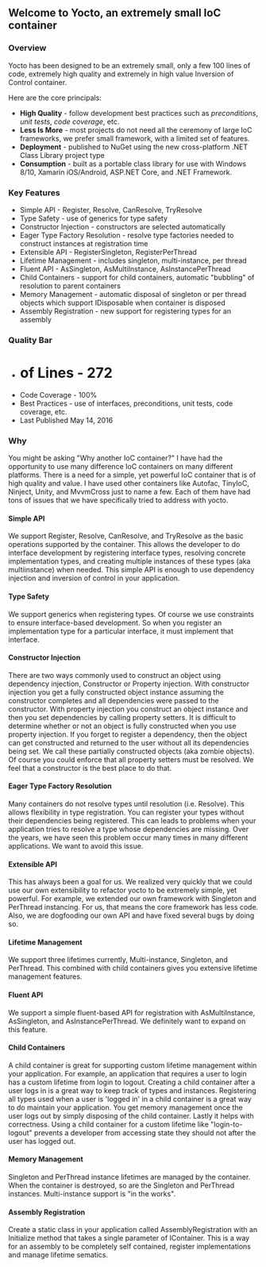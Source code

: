 ## Welcome to Yocto, an extremely small IoC container

### Overview ###

Yocto has been designed to be an extremely small, only a few 100 lines of code, extremely high quality and extremely in high value Inversion of Control container.

Here are the core principals:

* **High Quality** - follow development best practices such as *preconditions*, *unit tests*, *code coverage*, etc.
* **Less Is More** - most projects do not need all the ceremony of large IoC frameworks, we prefer small framework, with a limited set of features.
* **Deployment** - published to NuGet using the new cross-platform .NET Class Library project type
* **Consumption** - built as a portable class library for use with Windows 8/10, Xamarin iOS/Android, ASP.NET Core, and .NET Framework.

### Key Features ###

* Simple API - Register, Resolve, CanResolve, TryResolve
* Type Safety - use of generics for type safety
* Constructor Injection - constructors are selected automatically
* Eager Type Factory Resolution - resolve type factories needed to construct instances at registration time
* Extensible API - RegisterSingleton, RegisterPerThread
* Lifetime Management - includes singleton, multi-instance, per thread
* Fluent API - AsSingleton, AsMultiInstance, AsInstancePerThread
* Child Containers - support for child containers, automatic "bubbling" of resolution to parent containers
* Memory Management - automatic disposal of singleton or per thread objects which support IDisposable when container is disposed
* Assembly Registration - new support for registering types for an assembly

### Quality Bar ###

* # of Lines - 272
* Code Coverage - 100%
* Best Practices - use of interfaces, preconditions, unit tests, code coverage, etc.
* Last Published May 14, 2016

### Why ###

You might be asking "Why another IoC container?"  I have had the opportunity to use many difference IoC containers on many different platforms. There is a need for a simple, yet powerful IoC container that is of high quality and value. I have used other containers like Autofac, TinyIoC, Ninject, Unity, and MvvmCross just to name a few.  Each of them have had tons of issues that we have specifically tried to address with yocto.

#### Simple API ####

We support Register, Resolve, CanResolve, and TryResolve as the basic operations supported by the container.  This allows the developer to do interface development by registering interface types, resolving concrete implementation types, and creating multiple instances of these types (aka multiinstance) when needed.  This simple API is enough to use dependency injection and inversion of control in your application.

#### Type Safety ####

We support generics when registering types.  Of course we use constraints to ensure interface-based development.  So when you register an implementation type for a particular interface, it must implement that interface.

#### Constructor Injection ####

There are two ways commonly used to construct an object using dependency injection, Constructor or Property injection.  With constructor injection you get a fully constructed object instance assuming the constructor completes and all dependencies were passed to the constructor.  With property injection you construct an object instance and then you set dependencies by calling property setters.  It is difficult to determine whether or not an object is fully constructed when you use property injection.  If you forget to register a dependency, then the object can get constructed and returned to the user without all its dependencies being set.  We call these partially constructed objects (aka zombie objects).  Of course you could enforce that all property setters must be resolved.  We feel that a constructor is the best place to do that.

#### Eager Type Factory Resolution ####

Many containers do not resolve types until resolution (i.e. Resolve).  This allows flexibility in type registration.  You can register your types without their dependencies being registered.  This can leads to problems when your application tries to resolve a type whose dependencies are missing.  Over the years, we have seen this problem occur many times in many different applications.  We want to avoid this issue.

#### Extensible API ####

This has always been a goal for us.  We realized very quickly that we could use our own extensibility to refactor yocto to be extremely simple, yet powerful.  For example, we extended our own framework with Singleton and PerThread instancing.  For us, that means the core framework has less code.  Also, we are dogfooding our own API and have fixed several bugs by doing so.

#### Lifetime Management ####

We support three lifetimes currently, Multi-instance, Singleton, and PerThread.  This combined with child containers gives you extensive lifetime management features.

#### Fluent API ####

We support a simple fluent-based API for registration with AsMultiInstance, AsSingleton, and AsInstancePerThread.  We definitely want to expand on this feature.

#### Child Containers ####

A child container is great for supporting custom lifetime management within your application.  For example, an application that requires a user to login has a custom lifetime from login to logout.  Creating a child container after a user logs in is a great way to keep track of types and instances.  Registering all types used when a user is 'logged in' in a child container is a great way to do maintain your application.  You get memory management once the user logs out by simply disposing of the child container.  Lastly it helps with correctness.  Using a child container for a custom lifetime like "login-to-logout" prevents a developer from accessing state they should not after the user has logged out.

#### Memory Management ####

Singleton and PerThread instance lifetimes are managed by the container.  When the container is destroyed, so are the Singleton and PerThread instances.  Multi-instance support is "in the works".

#### Assembly Registration ####

Create a static class in your application called AssemblyRegistration with an Initialize method that takes a single parameter of IContainer.  This is a way for an assembly to be completely self contained, register implementations and manage lifetime sematics.
